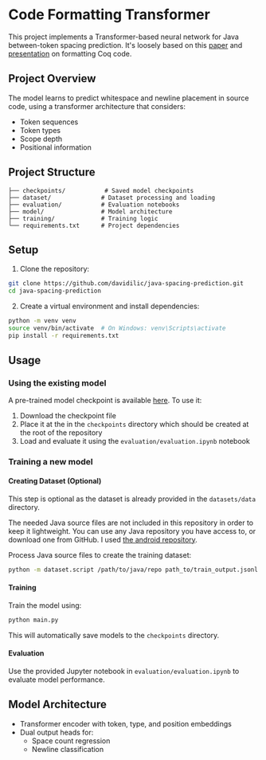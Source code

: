 # Code Formatting Transformer

This project implements a Transformer-based neural network for Java between-token spacing prediction.
It's loosely based on this [paper](https://arxiv.org/pdf/2006.16743) and [presentation](https://users.ece.utexas.edu/~gligoric/slides/NieETAL20CoqStyle.pdf) on formatting Coq code.

## Project Overview

The model learns to predict whitespace and newline placement in source code, using a transformer architecture that considers:
- Token sequences
- Token types
- Scope depth
- Positional information

## Project Structure

```
├── checkpoints/           # Saved model checkpoints
├── dataset/              # Dataset processing and loading
├── evaluation/           # Evaluation notebooks
├── model/                # Model architecture
├── training/             # Training logic
└── requirements.txt      # Project dependencies
```

## Setup

1. Clone the repository:
```bash
git clone https://github.com/davidilic/java-spacing-prediction.git
cd java-spacing-prediction
```

2. Create a virtual environment and install dependencies:
```bash
python -m venv venv
source venv/bin/activate  # On Windows: venv\Scripts\activate
pip install -r requirements.txt
```

## Usage

### Using the existing model

A pre-trained model checkpoint is available [here](https://drive.google.com/file/d/1Ae-4DFzJ2KZ3vHnP-WFIp1yCDcCsRmoO/view?usp=sharing). To use it:

1. Download the checkpoint file
2. Place it at the in the `checkpoints` directory which should be created at the root of the repository
3. Load and evaluate it using the `evaluation/evaluation.ipynb` notebook

### Training a new model

#### Creating Dataset (Optional)

This step is optional as the dataset is already provided in the `datasets/data` directory.

The needed Java source files are not included in this repository in order to keep it lightweight. You can use any Java repository you have access to, or download one from GitHub. I used [the android repository](https://github.com/aosp-mirror/platform_frameworks_base).

Process Java source files to create the training dataset:

```bash
python -m dataset.script /path/to/java/repo path_to/train_output.jsonl path_to/test_output.jsonl --max_examples 5000 --test_ratio 0.1
```

#### Training

Train the model using:

```bash
python main.py
```

This will automatically save models to the `checkpoints` directory.

#### Evaluation

Use the provided Jupyter notebook in `evaluation/evaluation.ipynb` to evaluate model performance.

## Model Architecture

- Transformer encoder with token, type, and position embeddings
- Dual output heads for:
  - Space count regression
  - Newline classification
